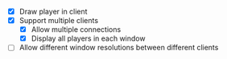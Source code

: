 - [X] Draw player in client
- [X] Support multiple clients
    - [X] Allow multiple connections
    - [X] Display all players in each window
- [ ] Allow different window resolutions between different clients

